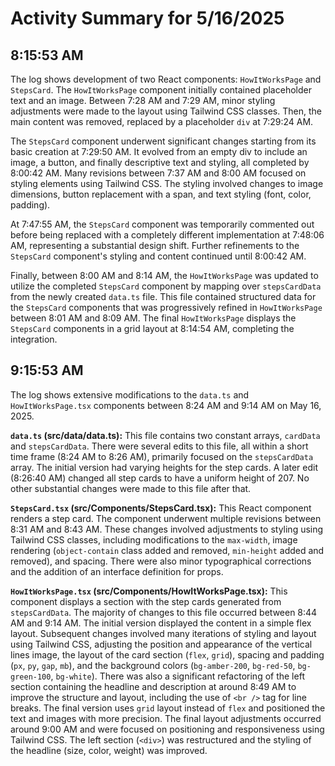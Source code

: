 # Activity Summary for 5/16/2025

## 8:15:53 AM
The log shows development of two React components: `HowItWorksPage` and `StepsCard`.  The `HowItWorksPage` component initially contained placeholder text and an image.  Between 7:28 AM and 7:29 AM, minor styling adjustments were made to the layout using Tailwind CSS classes. Then, the main content was removed, replaced by a placeholder `div` at 7:29:24 AM.

The `StepsCard` component underwent significant changes starting from its basic creation at 7:29:50 AM.  It evolved from an empty div to include an image, a button, and finally descriptive text and styling, all completed by 8:00:42 AM.  Many revisions between 7:37 AM and 8:00 AM focused on styling elements using Tailwind CSS. The styling involved changes to image dimensions, button replacement with a span,  and text styling (font, color, padding).

At 7:47:55 AM, the `StepsCard` component was temporarily commented out before being replaced with a completely different implementation at 7:48:06 AM,  representing a substantial design shift.  Further refinements to the `StepsCard` component's styling and content continued until 8:00:42 AM.


Finally, between 8:00 AM and 8:14 AM, the `HowItWorksPage` was updated to utilize the completed `StepsCard` component by mapping over `stepsCardData` from the newly created `data.ts` file. This file contained  structured data for the `StepsCard` components that was progressively refined in `HowItWorksPage` between 8:01 AM and 8:09 AM. The final `HowItWorksPage` displays the `StepsCard` components in a grid layout at 8:14:54 AM, completing the integration.


## 9:15:53 AM
The log shows extensive modifications to the `data.ts` and `HowItWorksPage.tsx` components between 8:24 AM and 9:14 AM on May 16, 2025.

**`data.ts` (src/data/data.ts):** This file contains two constant arrays, `cardData` and `stepsCardData`.  There were several edits to this file, all within a short time frame (8:24 AM to 8:26 AM), primarily focused on the `stepsCardData` array. The initial version had varying heights for the step cards.  A later edit (8:26:40 AM) changed all step cards to have a uniform height of 207.  No other substantial changes were made to this file after that.


**`StepsCard.tsx` (src/Components/StepsCard.tsx):**  This React component renders a step card.  The component underwent multiple revisions between 8:31 AM and 8:43 AM. These changes involved adjustments to styling using Tailwind CSS classes, including modifications to the `max-width`, image rendering (`object-contain` class added and removed, `min-height` added and removed), and spacing.  There were also minor typographical corrections and the addition of an interface definition for props.


**`HowItWorksPage.tsx` (src/Components/HowItWorksPage.tsx):** This component displays a section with the step cards generated from `stepsCardData`. The majority of changes to this file occurred between 8:44 AM and 9:14 AM. The initial version displayed the content in a simple flex layout.  Subsequent changes involved many iterations of styling and layout using Tailwind CSS, adjusting the position and appearance of the vertical lines image, the layout of the card section (`flex`, `grid`), spacing and padding (`px`, `py`, `gap`, `mb`), and the background colors (`bg-amber-200`, `bg-red-50`, `bg-green-100`, `bg-white`).  There was also a significant refactoring of the left section containing the headline and description at around 8:49 AM to improve the structure and layout, including the use of  `<br />` tag for line breaks.  The final version uses `grid` layout instead of `flex` and positioned the text and images with more precision.  The final layout adjustments occurred around 9:00 AM and were focused on positioning and responsiveness using Tailwind CSS.  The left section (`<div>`)  was restructured and the styling of the headline (size, color, weight) was improved.
